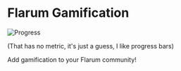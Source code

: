 # Flarum Gamification
![Progress](http://progressed.io/bar/38?title=progress)

(That has no metric, it's just a guess, I like progress bars)

Add gamification to your Flarum community!
